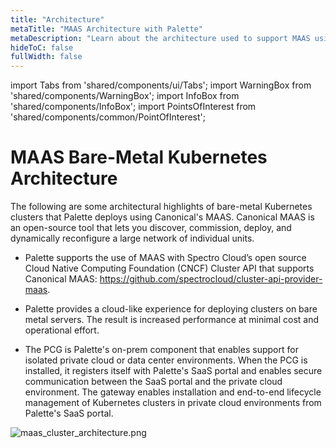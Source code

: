 ```yaml
---
title: "Architecture"
metaTitle: "MAAS Architecture with Palette"
metaDescription: "Learn about the architecture used to support MAAS using Palette"
hideToC: false
fullWidth: false
---
```


import Tabs from 'shared/components/ui/Tabs';
import WarningBox from 'shared/components/WarningBox';
import InfoBox from 'shared/components/InfoBox';
import PointsOfInterest from 'shared/components/common/PointOfInterest';

# MAAS Bare-Metal Kubernetes Architecture

The following are some architectural highlights of bare-metal Kubernetes clusters that Palette deploys using Canonical's MAAS.  Canonical MAAS is an open-source tool that lets you discover, commission, deploy, and dynamically reconfigure a large network of individual units.

- Palette supports the use of MAAS with Spectro Cloud’s open source Cloud Native Computing Foundation (CNCF) Cluster API that supports Canonical MAAS: https://github.com/spectrocloud/cluster-api-provider-maas.

- Palette provides a cloud-like experience for deploying clusters on bare metal servers. The result is increased performance at minimal cost and operational effort.

- The PCG is Palette's on-prem component that enables support for isolated private cloud or data center environments. When the PCG is installed, it registers itself with Palette's SaaS portal and enables secure communication between the SaaS portal and the private cloud environment. The gateway enables installation and end-to-end lifecycle management of Kubernetes clusters in private cloud environments from Palette's SaaS portal. 

![maas_cluster_architecture.png](/maas_cluster_architecture.png)


